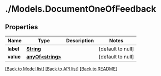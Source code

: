 # ./Models.DocumentOneOfFeedback
## Properties

Name | Type | Description | Notes
------------ | ------------- | ------------- | -------------
**label** | [**String**](string.md) |  | [default to null]
**value** | [**anyOf&lt;string&gt;**](anyOf&lt;string&gt;.md) |  | [default to null]

[[Back to Model list]](../README.md#documentation-for-models) [[Back to API list]](../README.md#documentation-for-api-endpoints) [[Back to README]](../README.md)

